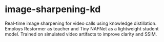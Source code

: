 # image-sharpening-kd
Real-time image sharpening for video calls using knowledge distillation. Employs Restormer as teacher and Tiny NAFNet as a lightweight student model. Trained on simulated video artifacts to improve clarity and SSIM.
